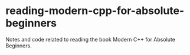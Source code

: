 # reading-modern-cpp-for-absolute-beginners
Notes and code related to reading the book Modern C++ for Absolute Beginners.
